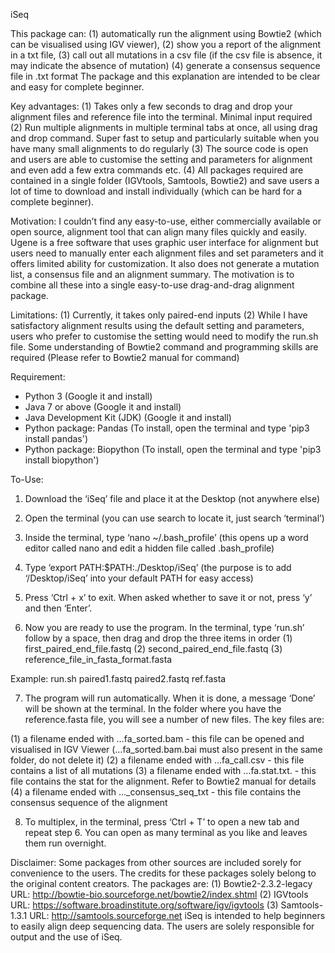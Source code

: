 iSeq

This package can:
(1) automatically run the alignment using Bowtie2 (which can be visualised using IGV viewer),
(2) show you a report of the alignment in a txt file,
(3) call out all mutations in a csv file (if the csv file is absence, it may indicate the absence of mutation)
(4) generate a consensus sequence file in .txt format
The package and this explanation are intended to be clear and easy for complete beginner.

Key advantages:
(1) Takes only a few seconds to drag and drop your alignment files and reference file into the terminal. Minimal input required
(2) Run multiple alignments in multiple terminal tabs at once, all using drag and drop command. Super fast to setup and particularly suitable when you have many small alignments to do regularly
(3) The source code is open and users are able to customise the setting and parameters for alignment and even add a few extra commands etc.
(4) All packages required are contained in a single folder (IGVtools, Samtools, Bowtie2) and save users a lot of time to download and install individually (which can be hard for a complete beginner).

Motivation:
I couldn’t find any easy-to-use, either commercially available or open source, alignment tool that can align many files quickly and easily. Ugene is a free software that uses graphic user interface for alignment but users need to manually enter each alignment files and set parameters and it offers limited ability for customization. It also does not generate a mutation list, a consensus file and an alignment summary. The motivation is to combine all these into a single easy-to-use drag-and-drag alignment package.

Limitations:
(1) Currently, it takes only paired-end inputs
(2) While I have satisfactory alignment results using the default setting and parameters, users who prefer to customise the setting would need to modify the run.sh file. Some understanding of Bowtie2 command and programming skills are required (Please refer to Bowtie2 manual for command)


Requirement:
- Python 3 (Google it and install)
- Java 7 or above (Google it and install)
- Java Development Kit (JDK) (Google it and install)
- Python package: Pandas (To install, open the terminal and type 'pip3 install pandas')
- Python package: Biopython (To install, open the terminal and type 'pip3 install biopython')

To-Use:
1. Download the ‘iSeq’ file and place it at the Desktop (not anywhere else)
2. Open the terminal (you can use search to locate it, just search ‘terminal’)
3. Inside the terminal, type ‘nano ~/.bash_profile’ (this opens up a word editor called nano and edit a hidden file called .bash_profile)
4. Type ‘export PATH:$PATH:./Desktop/iSeq’ (the purpose is to add ‘/Desktop/iSeq’ into your default PATH for easy access)
5. Press ‘Ctrl + x’ to exit. When asked whether to save it or not, press ‘y’ and then ‘Enter’.

6. Now you are ready to use the program. In the terminal, type ‘run.sh’ follow by a space, then drag and drop the three items in order (1) first_paired_end_file.fastq
 (2) second_paired_end_file.fastq (3) reference_file_in_fasta_format.fasta

Example: 
run.sh paired1.fastq paired2.fastq ref.fasta

7. The program will run automatically. When it is done, a message ‘Done’ will be shown at the terminal. In the folder where you have the reference.fasta file, you will see a number of new files. The key files are:

(1) a filename ended with …fa_sorted.bam       - this file can be opened and visualised in IGV Viewer (…fa_sorted.bam.bai must also present in the same folder, do not delete it)
(2) a filename ended with …fa_call.csv         - this file contains a list of all mutations
(3) a filename ended with …fa.stat.txt.        - this file contains the stat for the alignment. Refer to Bowtie2 manual for details
(4) a filename ended with …_consensus_seq_txt  - this file contains the consensus sequence of the alignment

8. To multiplex, in the terminal, press ‘Ctrl + T’ to open a new tab and repeat step 6. You can open as many terminal as you like and leaves them run overnight. 



Disclaimer:
Some packages from other sources are included sorely for convenience to the users. The credits for these packages solely belong to the original content creators. The packages are:
(1) Bowtie2-2.3.2-legacy URL: http://bowtie-bio.sourceforge.net/bowtie2/index.shtml
(2) IGVtools URL: https://software.broadinstitute.org/software/igv/igvtools
(3) Samtools-1.3.1 URL: http://samtools.sourceforge.net
iSeq is intended to help beginners to easily align deep sequencing data. The users are solely responsible for output and the use of iSeq. 
